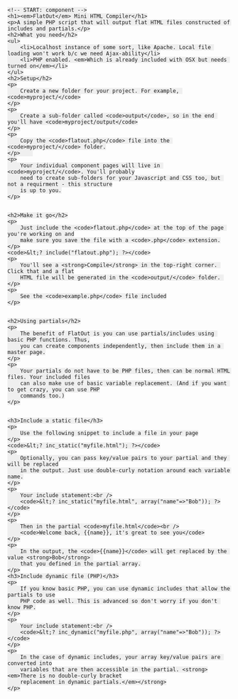 
<html>
<head>
	<title></title>
	<meta http-equiv="Content-Type" content="text/html; charset=UTF-8">
	<meta name="viewport" content="width=device-width, initial-scale=1">
	<style>
		body { font-family:arial,helvetica,sans-serif; padding:40px; }
		code { background-color:#efefef;padding:2px;}
		h2 { border-bottom:solid 3px #ccc;}
	</style>
</head>
<body>

	<!-- START: component -->
	<h1><em>FlatOut</em> Mini HTML Compiler</h1>
	<p>A simple PHP script that will output flat HTML files constructed of includes and partials.</p>
	<h2>What you need</h2>
	<ul>
		<li>Localhost instance of some sort, like Apache. Local file loading won't work b/c we need Ajax-ability</li>
		<li>PHP enabled. <em>Which is already included with OSX but needs turned on</em></li>
	</ul>
	<h2>Setup</h2>
	<p>
		Create a new folder for your project. For example, <code>myproject/</code>
	</p>
	<p>
		Create a sub-folder called <code>output</code>, so in the end you'll have <code>myproject/output</code>
	</p>
	<p>
		Copy the <code>flatout.php</code> file into the <code>myproject/</code> folder.
	</p>	
	<p>
		Your individual component pages will live in <code>myproject/</code>. You'll probably
		need to create sub-folders for your Javascript and CSS too, but not a requirment - this structure
		is up to you.
	</p>


	<h2>Make it go</h2>
	<p>
		Just include the <code>flatout.php</code> at the top of the page you're working on and
		make sure you save the file with a <code>.php</code> extension.
	</p>
	<code>&lt;? include("flatout.php"); ?></code>
	<p>
		You'll see a <strong>Compile</strong> in the top-right corner. Click that and a flat
		HTML file will be generated in the <code>output/</code> folder. 
	</p>
	<p>
		See the <code>example.php</code> file included
	</p>


	<h2>Using partials</h2>
	<p>
		The benefit of FlatOut is you can use partials/includes using basic PHP functions. Thus,
		you can create components independently, then include them in a master page.
	</p>
	<p>
		Your partials do not have to be PHP files, then can be normal HTML files. Your included files
		can also make use of basic variable replacement. (And if you want to get crazy, you can use PHP
		commands too.)
	</p>


	<h3>Include a static file</h3>
	<p>
		Use the following snippet to include a file in your page
	</p>
	<code>&lt;? inc_static("myfile.html"); ?></code>
	<p>
		Optionally, you can pass key/value pairs to your partial and they will be replaced
		in the output. Just use double-curly notation around each variable name.
	</p>
	<p>
		Your include statement:<br />
		<code>&lt;? inc_static("myfile.html", array("name"=>"Bob")); ?></code>
	</p>
	<p>
		Then in the partial <code>myfile.html</code><br />
		<code>Welcome back, {{name}}, it's great to see you</code>
	</p>
	<p>
		In the output, the <code>{{name}}</code> will get replaced by the value <strong>Bob</strong> 
		that you defined in the partial array.
	</p>
	<h3>Include dynamic file (PHP)</h3>
	<p>
		If you know basic PHP, you can use dynamic includes that allow the partials to use
		PHP code as well. This is advanced so don't worry if you don't know PHP.
	</p>
	<p>
		Your include statement:<br />
		<code>&lt;? inc_dynamic("myfile.php", array("name"=>"Bob")); ?></code>
	</p>
	<p>
		In the case of dynamic includes, your array key/value pairs are converted into
		variables that are then accessible in the partial. <strong><em>There is no double-curly bracket
		replacement in dynamic partials.</em></strong>
	</p>
</body>
</html>
